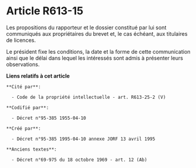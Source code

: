 # Article R613-15

Les propositions du rapporteur et le dossier constitué par lui sont communiqués aux propriétaires du brevet et, le cas
échéant, aux titulaires de licences.

Le président fixe les conditions, la date et la forme de cette communication ainsi que le délai dans lequel les intéressés
sont admis à présenter leurs observations.

**Liens relatifs à cet article**

	**Cité par**:

	  - Code de la propriété intellectuelle - art. R613-25-2 (V)

	**Codifié par**:

	  - Décret n°95-385 1955-04-10

	**Créé par**:

	  - Décret n°95-385 1995-04-10 annexe JORF 13 avril 1995

	**Anciens textes**:

	  - Décret n°69-975 du 18 octobre 1969 - art. 12 (Ab)
